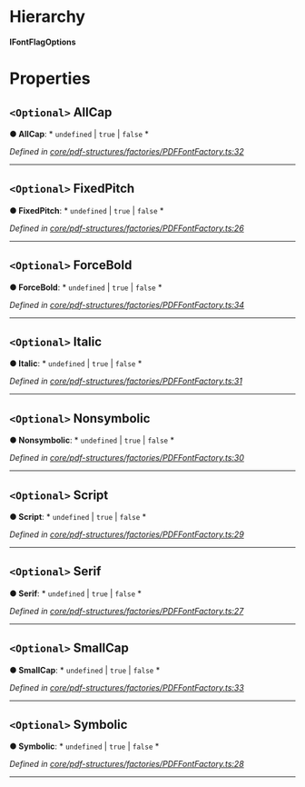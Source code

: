 

# Hierarchy

**IFontFlagOptions**

# Properties

<a id="allcap"></a>

## `<Optional>` AllCap

**● AllCap**: * `undefined` &#124; `true` &#124; `false`
*

*Defined in [core/pdf-structures/factories/PDFFontFactory.ts:32](https://github.com/Hopding/pdf-lib/blob/20e93f6/src/core/pdf-structures/factories/PDFFontFactory.ts#L32)*

___
<a id="fixedpitch"></a>

## `<Optional>` FixedPitch

**● FixedPitch**: * `undefined` &#124; `true` &#124; `false`
*

*Defined in [core/pdf-structures/factories/PDFFontFactory.ts:26](https://github.com/Hopding/pdf-lib/blob/20e93f6/src/core/pdf-structures/factories/PDFFontFactory.ts#L26)*

___
<a id="forcebold"></a>

## `<Optional>` ForceBold

**● ForceBold**: * `undefined` &#124; `true` &#124; `false`
*

*Defined in [core/pdf-structures/factories/PDFFontFactory.ts:34](https://github.com/Hopding/pdf-lib/blob/20e93f6/src/core/pdf-structures/factories/PDFFontFactory.ts#L34)*

___
<a id="italic"></a>

## `<Optional>` Italic

**● Italic**: * `undefined` &#124; `true` &#124; `false`
*

*Defined in [core/pdf-structures/factories/PDFFontFactory.ts:31](https://github.com/Hopding/pdf-lib/blob/20e93f6/src/core/pdf-structures/factories/PDFFontFactory.ts#L31)*

___
<a id="nonsymbolic"></a>

## `<Optional>` Nonsymbolic

**● Nonsymbolic**: * `undefined` &#124; `true` &#124; `false`
*

*Defined in [core/pdf-structures/factories/PDFFontFactory.ts:30](https://github.com/Hopding/pdf-lib/blob/20e93f6/src/core/pdf-structures/factories/PDFFontFactory.ts#L30)*

___
<a id="script"></a>

## `<Optional>` Script

**● Script**: * `undefined` &#124; `true` &#124; `false`
*

*Defined in [core/pdf-structures/factories/PDFFontFactory.ts:29](https://github.com/Hopding/pdf-lib/blob/20e93f6/src/core/pdf-structures/factories/PDFFontFactory.ts#L29)*

___
<a id="serif"></a>

## `<Optional>` Serif

**● Serif**: * `undefined` &#124; `true` &#124; `false`
*

*Defined in [core/pdf-structures/factories/PDFFontFactory.ts:27](https://github.com/Hopding/pdf-lib/blob/20e93f6/src/core/pdf-structures/factories/PDFFontFactory.ts#L27)*

___
<a id="smallcap"></a>

## `<Optional>` SmallCap

**● SmallCap**: * `undefined` &#124; `true` &#124; `false`
*

*Defined in [core/pdf-structures/factories/PDFFontFactory.ts:33](https://github.com/Hopding/pdf-lib/blob/20e93f6/src/core/pdf-structures/factories/PDFFontFactory.ts#L33)*

___
<a id="symbolic"></a>

## `<Optional>` Symbolic

**● Symbolic**: * `undefined` &#124; `true` &#124; `false`
*

*Defined in [core/pdf-structures/factories/PDFFontFactory.ts:28](https://github.com/Hopding/pdf-lib/blob/20e93f6/src/core/pdf-structures/factories/PDFFontFactory.ts#L28)*

___

